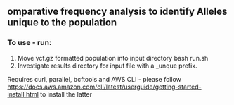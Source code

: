 ## omparative frequency analysis to identify Alleles unique to the population

### To use - run:
1) Move vcf.gz formatted population into input directory
bash run.sh <filename of vcg.gz in input folder>
2) Investigate results directory for input file with a \_unque prefix. 

Requires curl, parallel,  bcftools and AWS CLI - please follow https://docs.aws.amazon.com/cli/latest/userguide/getting-started-install.html to install the latter
